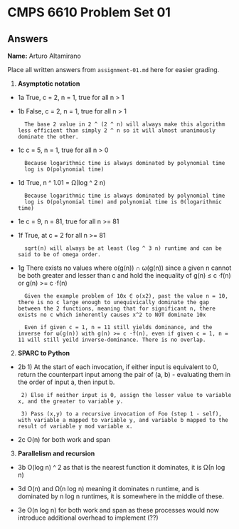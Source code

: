   # CMPS 6610 Problem Set 01
## Answers

**Name:** Arturo Altamirano


Place all written answers from `assignment-01.md` here for easier grading.

1. **Asymptotic notation**

  - 1a    True, c = 2, n = 1, true for all n > 1
 
  - 1b    False, c = 2, n = 1, true for all n > 1

          The base 2 value in 2 ^ (2 ^ n) will always make this algorithm less efficient than simply 2 ^ n so it will almost unanimously dominate the other. 

  - 1c    c = 5, n = 1, true for all n > 0

          Because logarithmic time is always dominated by polynomial time
          log is O(polynomial time)

  - 1d    True, n ^ 1.01 = Ω(log ^ 2 n)

          Because logarithmic time is always dominated by polynomial time
          log is O(polynomial time) and polynomial time is Θ(logarithmic time)

  - 1e    c = 9, n = 81, true for all n >= 81

  - 1f    True, at c = 2 for all n >= 81
  
          sqrt(n) will always be at least (log ^ 3 n) runtime and can be said to be of omega order.

  - 1g    There exists no values where o(g(n)) ∩ ω(g(n)) since a given n
          cannot be both greater and lesser than c and hold the inequality of g(n) ≤ c ·f(n) or g(n) >= c ·f(n)
          
          Given the example problem of 10x ∈ o(x2), past the value n = 10, there is no c large enough to unequivically dominate the gap between the 2 functions, meaning that for significant n, there exists no c which inherently causes x^2 to NOT dominate 10x

          Even if given c = 1, n = 11 still yields dominance, and the inverse for ω(g(n)) with g(n) >= c ·f(n), even if given c = 1, n = 11 will still yeild inverse-dominance. There is no overlap.

2. **SPARC to Python**

  - 2b 
         1) At the start of each invocation, if either input is equivalent to 0, return the counterpart input among the pair of (a, b) - evaluating them in the order of input a, then input b. 
       
         2) Else if neither input is 0, assign the lesser value to variable x, and the greater to variable y. 
       
         3) Pass (x,y) to a recursive invocation of Foo (step 1 - self), with variable a mapped to variable y, and variable b mapped to the result of variable y mod variable x. 

  - 2c O(n) for both work and span

3. **Parallelism and recursion**

  - 3b O(log n) ^ 2 as that is the nearest function it dominates, it is Ω(n log n)

  - 3d O(n) and Ω(n log n) meaning it dominates n runtime, and is dominated by n log n runtimes, it is somewhere in the middle of these.

  - 3e O(n log n) for both work and span as these processes would now introduce additional overhead to implement (??)
